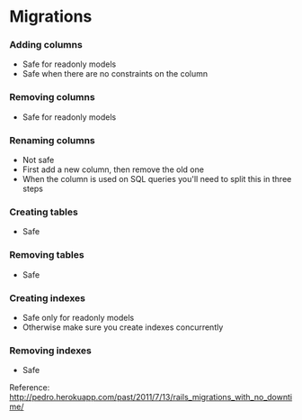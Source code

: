 # Migrations

### Adding columns

* Safe for readonly models
* Safe when there are no constraints on the column

### Removing columns

* Safe for readonly models

### Renaming columns

* Not safe
* First add a new column, then remove the old one
* When the column is used on SQL queries you'll need to split this in three steps

### Creating tables

* Safe

### Removing tables

* Safe

### Creating indexes

* Safe only for readonly models
* Otherwise make sure you create indexes concurrently

### Removing indexes

* Safe

Reference: http://pedro.herokuapp.com/past/2011/7/13/rails_migrations_with_no_downtime/
